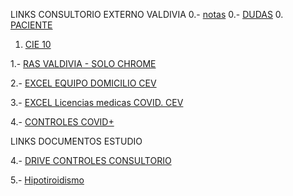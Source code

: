 LINKS CONSULTORIO EXTERNO VALDIVIA 
0.- [notas](https://docs.google.com/document/d/11Iw4xhGJWB6ftGyBgigvJVe40xkSf-35C4Xa9XXxPds/edit?usp=sharing)
0.- [DUDAS](https://docs.google.com/document/d/1bOwg_OQ6h6Trjj7f0nnNwZmc02n9BjqGJbgXgoAdjiE/edit?usp=sharing)
0. [PACIENTE](https://docs.google.com/document/d/1TwQJT3PZdaDRx581euOz8eNFVYOMr8WJuMfNLJ7NFwM/edit?usp=sharing)

1. [CIE 10 ](https://cpockets.com/cie10)

1.- [RAS VALDIVIA - SOLO CHROME](https://www.rasvaldivia.cl/rasvaldivia/index.php)

2.- [EXCEL EQUIPO DOMICILIO CEV](https://docs.google.com/spreadsheets/d/1ANvvCo8nJ3TbZ4TCb6vuQNF8ADmo04cAdzDgOBoqZyE/edit#gid=1951390892)

3.- [EXCEL Licencias medicas COVID. CEV](https://docs.google.com/spreadsheets/d/1ehM8jI2CKxMpQVhDQoNSp3Z00iBcW0yQ/edit#gid=1675640099)

4.- [CONTROLES COVID+](https://docs.google.com/spreadsheets/d/19L_MKD48GDI1dxeg0iQs02UjUBhTZfZg6jx69CZ2dBY/edit#gid=111299985)

LINKS DOCUMENTOS ESTUDIO

4.- [DRIVE CONTROLES CONSULTORIO ](https://drive.google.com/drive/folders/1Wd0cuoZPJIWj7j-0Hr24r7MKXWmSusE5    )

5.- [ Hipotiroidismo  ](  https://www.clinicalascondes.cl/Dev_CLC/media/Imagenes/PDF%20revista%20m%C3%A9dica/2013/5%20septiembre/3_Liberman.pdf )

